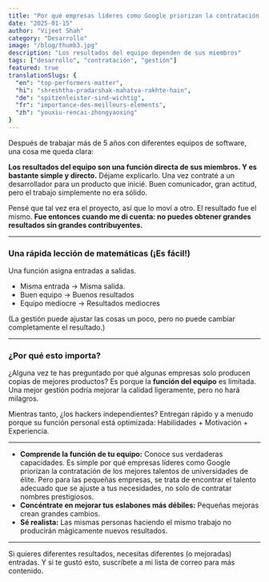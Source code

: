 ```yaml
---
title: "Por qué empresas líderes como Google priorizan la contratación de los mejores talentos de universidades de élite"
date: "2025-01-15"
author: "Vijeet Shah"
category: "Desarrollo"
image: "/blog/thumb3.jpg"
description: "Los resultados del equipo dependen de sus miembros"
tags: ["desarrollo", "contratación", "gestión"]
featured: true
translationSlugs: {
  "en": "top-performers-matter",
  "hi": "shreshtha-pradarshak-mahatva-rakhte-hain",
  "de": "spitzenleister-sind-wichtig",
  "fr": "importance-des-meilleurs-elements",
  "zh": "youxiu-rencai-zhongyaoxing"
}
---
```


Después de trabajar más de 5 años con diferentes equipos de software, una cosa me queda clara:

**Los resultados del equipo son una función directa de sus miembros. Y es bastante simple y directo.** Déjame explicarlo. Una vez contraté a un desarrollador para un producto que inicié. Buen comunicador, gran actitud, pero el trabajo simplemente no era sólido.

Pensé que tal vez era el proyecto, así que lo moví a otro. El resultado fue el mismo. **Fue entonces cuando me di cuenta: no puedes obtener grandes resultados sin grandes contribuyentes.**

---

### Una rápida lección de matemáticas (¡Es fácil!)

Una función asigna entradas a salidas.
- Misma entrada → Misma salida.
- Buen equipo → Buenos resultados
- Equipo mediocre → Resultados mediocres

(La gestión puede ajustar las cosas un poco, pero no puede cambiar completamente el resultado.)

---

### ¿Por qué esto importa?

¿Alguna vez te has preguntado por qué algunas empresas solo producen copias de mejores productos? Es porque la **función del equipo** es limitada. Una mejor gestión podría mejorar la calidad ligeramente, pero no hará milagros.

Mientras tanto, ¿los hackers independientes? Entregan rápido y a menudo porque su función personal está optimizada: Habilidades + Motivación + Experiencia.

---

- **Comprende la función de tu equipo:** Conoce sus verdaderas capacidades. Es simple por qué empresas líderes como Google priorizan la contratación de los mejores talentos de universidades de élite. Pero para las pequeñas empresas, se trata de encontrar el talento adecuado que se ajuste a tus necesidades, no solo de contratar nombres prestigiosos.
- **Concéntrate en mejorar tus eslabones más débiles:** Pequeñas mejoras crean grandes cambios.
- **Sé realista:** Las mismas personas haciendo el mismo trabajo no producirán mágicamente nuevos resultados.

---

Si quieres diferentes resultados, necesitas diferentes (o mejoradas) entradas. Y si te gustó esto, suscríbete a mi lista de correo para más contenido.